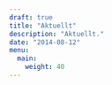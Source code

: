 ```yaml
---
draft: true
title: "Aktuellt"
description: "Aktuellt."
date: "2014-08-12"
menu:
  main:
    weight: 40
---
```

